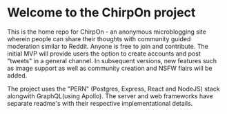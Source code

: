 # Welcome to the ChirpOn project

This is the home repo for ChirpOn - an anonymous microblogging site wherein people can share their thoughts with community guided moderation similar to Reddit. Anyone is free to join and contribute. The initial MVP will provide users the option to create accounts and post "tweets" in a general channel. In subsequent versions, new features such as image support as well as community creation and NSFW flairs will be added.

The project uses the "PERN" (Postgres, Express, React and NodeJS) stack alongwith GraphQL(using Apollo). The server and web frameworks have separate readme's with their respective implementational details.
